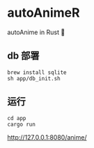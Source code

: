 # autoAnimeR

autoAnime in Rust 🦀️

## db 部署

```
brew install sqlite
sh app/db_init.sh
```

## 运行

```
cd app
cargo run
```

http://127.0.0.1:8080/anime/
